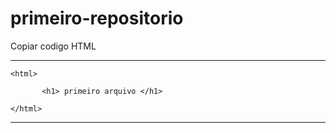 # primeiro-repositorio

Copiar codigo HTML

 ***

    <html>

           <h1> primeiro arquivo </h1>

    </html>

***
